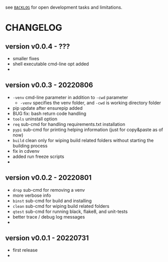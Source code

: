 
see [`BACKLOG`](./BACKLOG.md)
for open development tasks and limitations.


# CHANGELOG


## version v0.0.4 - ???

- smaller fixes
- shell executable cmd-line opt added
- 


## version v0.0.3 - 20220806

- `-venv` cmd-line parameter in addition to `-cwd` parameter
  - `-venv` specifies the venv folder, and 
  `-cwd` is working directory folder
- pip update after ensurepip added
- BUG fix: bash return code handling
- `tools` uninstall option
- `req` sub-cmd for handling requirements.txt installation
- `pypi` sub-cmd for printing helping information (just for copy&paste as of now)
- `build` clean only for wiping build related folders without starting the building process
- fix in cdvenv
- added run freeze scripts
- 


## version v0.0.2 - 20220801

- `drop` sub-cmd for removing a venv
- more verbose info
- `binst` sub-cmd for build and installing
- `clean` sub-cmd for wiping build related folders
- `qtest` sub-cmd for running black, flake8, and unit-tests
- better trace / debug log messages
- 


## version v0.0.1 - 20220731

- first release
- 
